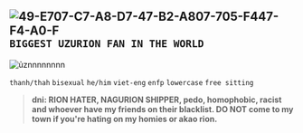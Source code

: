 ## ![49-E707-C7-A8-D7-47-B2-A807-705-F447-F4-A0-F](https://github.com/user-attachments/assets/87bbd7c9-e256-490a-a27d-20dc1049e40a) ```BIGGEST UZURION FAN IN THE WORLD```

![ủznnnnnnnn](https://github.com/user-attachments/assets/f4edd8fb-e2ed-48af-ad74-ad56112e7db1)





```thanh/thah``` ```bisexual``` ```he/him``` ```viet-eng``` ```enfp``` ```lowercase``` ```free sitting```



> **dni: RION HATER, NAGURION SHIPPER, pedo, homophobic, racist and whoever have my friends on their blacklist. DO NOT come to my town if you're hating on my homies or akao rion.** 
